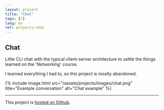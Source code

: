 ```yaml
---
layout: project
title: "Chat"
tags: [c]
lang: en
ref: projects-chat
---
```


## Chat

Little CLI chat with the typical client-server architecture to settle the things learned
on the '_Networking_' course.

I learned everything I had to, so this project is mostly abandoned.

{% include image.html
	src="/assets/projects/images/chat.png"
	title="Example conversation"
	alt="Chat example"
%}

---

This project is [hosted on Github](https://github.com/Foo-Manroot/Chat).

